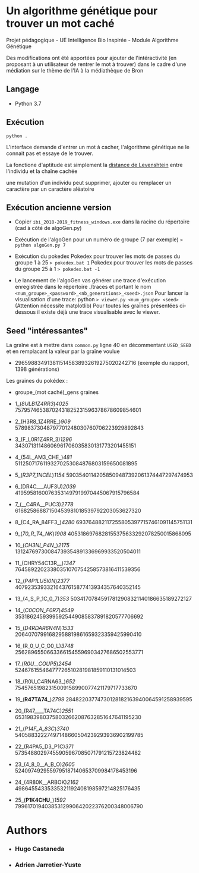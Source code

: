 # Un algorithme génétique pour trouver un mot caché 

Projet pédagogique - UE Intelligence Bio Inspirée - Module Algorithme Génétique

Des modifications ont été apportées pour ajouter de l'intéractivité (en proposant à un utilisateur de rentrer le mot à trouver) dans le cadre d'une médiation sur le thème de l'IA à la médiathèque de Bron

## Langage
  * Python 3.7

## Exécution

`python .`

L'interface demande d'entrer un mot à cacher, l'algorithme génétique ne le connait pas et essaye de le trouver.

La fonctione d'aptitude est simplement la [distance de Levenshtein](https://fr.wikipedia.org/wiki/Distance_de_Levenshtein) entre l'individu et la chaîne cachée

une mutation d'un individu peut supprimer, ajouter ou remplacer un caractère par un caractère aléatoire

## Exécution ancienne version

  * Copier `ibi_2018-2019_fitness_windows.exe` dans la racine du répertoire (cad à côté de algoGen.py)

  * Exécution de l'algoGen pour un numéro de groupe (7 par exemple) `> python algoGen.py 7`

  * Exécution du pokedex 
      Pokedex pour trouver les mots de passes du groupe 1 à 25 `> pokedex.bat 1`
      Pokedex pour trouver les mots de passes du groupe 25 à 1 `> pokedex.bat -1`

  * Le lancement de l'algoGen vas générer une trace d'exécution enregistrée dans le répertoire ./traces et portant le nom `<num_groupe>_<password>_<nb_generations>_<seed>.json`
    Pour lancer la visualisation d'une trace: python `> viewer.py <num_groupe> <seed>`
    (Attention nécessite matplotlib)
    Pour toutes les graînes présentées ci-dessous il existe déjà une trace visualisable avec le viewer.

## Seed "intéressantes"

  La graîne est à mettre dans `common.py` ligne 40 en décommentant `USED_SEED` et en remplacant la valeur par la graîne voulue

 - 2965988349138115145838932619275020242716 (exemple du rapport, 1398 générations)

  Les graines du pokédex :

 - groupe_(mot caché)_gens  graines

 - 1_(_8ULB1Z4RR3_)_4025_   75795746538702431825231596378678609854601
 - 2_(H3R8_1Z4RRE_)_909_    57898373048797701248030760706223929892843
 - 3_(F_L0R1Z4RR_3)_1296_   34307131148606961706035830131773201455151
 - 4_(54L_AM3_CHE_)_481_    51125071761193270253084876803159650081895
 - 5_(_R3P7_1NCEL_)_1154_   59035401142058509487392061374447297474953
 - 6_(DR4C___AUF3U)_2039_   41959581600763531497919970445067915796584
 - 7_(__C4RA__PUC3)_2778_   61682586887150453981018539792203053627320
 - 8_(C4_RA_84FF3_)_4280_   6937648821172558053977157461091145751131
 - 9_(_70_R_T4_NK_)_1908_   4053186976828155375633292078250015868095
 - 10_(_CH3NI_P4N__)_2175_  13124769730084739354891336969933520504011
 - 11_(CHRY54C13R__)_1347_  76458922023380351070754258573816411539356
 - 12_(_P4P1LU5I0N_)_2377_  40792353933216437615877413934357640352145
 - 13_(4_S_P_1C_0_7)_353_   50341707845917812908321140186635189272127
 - 14_(_C0CON_F0R7_)_4549_  35318624593995925449085837891820577706692
 - 15_(_D4RDAR6N4N_)_1533_  20640707991682958819861659323359425990410
 - 16_(R_0_U_C_O0_L)_3748_  25628965506633661545596903427686502553771
 - 17_(_R0U__COUP5_)_2454_  52467615546477726510281981859110131014503
 - 18_(R0U_C4RNA63_)_652_   75457651982315009158990077421179717733670
 - 19_(__R47TA74___)_2799_  28482203774730128182163940064591258939595
 - 20_(R47____TA74C)_2551_  65319839803758032662087632851647641195230
 - 21_(_P14F_A_83C_)_3740_  54058832227497148660504239293936902199785
 - 22_(R4PA5_D3_P1C)_371_   57354880297455905967085071791215723824482
 - 23_(4_8_0__A_B_O)_2605_  5240974929559795187140653709984178453196
 - 24_(4R80K__ARBOK)_2162_  49864554335335321192408198597214825176435
 - 25_(__P1K4CHU___)_1592_  79961701940385312990642022376200348006790
 
 # Authors
 
- ### Hugo Castaneda
- ### Adrien Jarretier-Yuste
